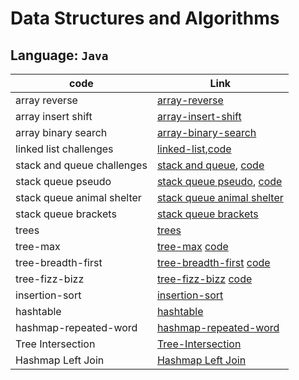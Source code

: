 # Data Structures and Algorithms

## Language: `Java`

| code                | Link                                                                                                                            |
| ------------------- | ------------------------------------------------------------------------------------------------------------------------------- |
| array reverse              | [array-reverse](code_challenges/array-reverse/README.md)             |
| array insert shift         | [array-insert-shift](code_challenges/array-insert-shift/README.md)             |
| array binary search        | [array-binary-search](code_challenges/array-binary-search/README.md)             |
| linked list challenges     | [linked-list](code_challenges/linked-list/README.md),[code](code_challenges/linked-list)             |
| stack and queue challenges | [stack and queue](code_challenges/stack-and-queue/README.md), [code](code_challenges/stack-and-queue) |
| stack queue pseudo         | [stack queue pseudo](code_challenges/stack-queue-pseudo/README.md), [code](code_challenges/stack-and-queue/lib/src/main/java/stack/and/queue/structure/PseudoQueue.java) |
| stack queue animal shelter | [stack queue animal shelter](code_challenges/stack-queue-animal-shelter/assets/README.md)|
| stack queue brackets       | [stack queue brackets](code_challenges/stack-queue-brackets/README.md)|
| trees                      | [trees](code_challenges/trees)|
| tree-max                   | [tree-max](code_challenges/tree-max/README.md) [code](code_challenges/trees/lib/src/main/java/trees/structure/BinaryTree.java)|
| tree-breadth-first         | [tree-breadth-first](code_challenges/tree-max/README.md) [code](code_challenges/trees/lib/src/main/java/trees/structure/TreeBreadthFirst.java)|
| tree-fizz-bizz             | [tree-fizz-bizz](code_challenges/tree-fizz-buzz/readme.md) [code](code_challenges/trees/lib/src)|
| insertion-sort             | [insertion-sort](code_challenges/insertion-sort) |
| hashtable                  | [hashtable](code_challenges/hashtable/lib/src/main/java)|
| hashmap-repeated-word      | [hashmap-repeated-word](code_challenges/hashmap-repeated-word/README.md)| 
| Tree Intersection          | [Tree-Intersection](code_challenges/TreesIntersection/README.md)| 
| Hashmap Left Join          | [Hashmap Left Join](code_challenges/TreesIntersection/README.md)
